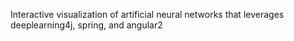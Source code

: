 Interactive visualization of artificial neural networks that leverages deeplearning4j, spring, and angular2
